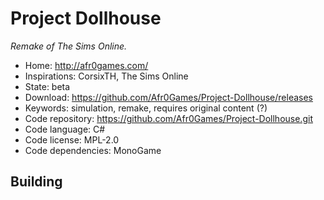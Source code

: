 # Project Dollhouse

_Remake of The Sims Online._

- Home: http://afr0games.com/
- Inspirations: CorsixTH, The Sims Online
- State: beta
- Download: https://github.com/Afr0Games/Project-Dollhouse/releases
- Keywords: simulation, remake, requires original content (?)
- Code repository: https://github.com/Afr0Games/Project-Dollhouse.git
- Code language: C#
- Code license: MPL-2.0
- Code dependencies: MonoGame

## Building
